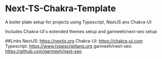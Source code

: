 # Next-TS-Chakra-Template

A boiler plate setup for projects using Typescript, NextJS ans Chakra-UI

Includes Chakra-UI's extended themes setup and garmeeh/next-seo setup

##Links
NextJS: https://nextjs.org
Chakra-UI: https://chakra-ui.com
Typescript: https://www.typescriptlang.org
garmeeh/next-seo: https://github.com/garmeeh/next-seo
